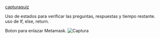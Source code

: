 [capturaquiz](https://user-images.githubusercontent.com/108540975/202201577-4dcdab96-0979-46e6-8664-b5c8f75501fe.JPG)

Uso de estados para verificar las preguntas, respuestas y tiempo restante.
uso de If, else, return.

Boton para enlazar Metamask.
![Captura](https://user-images.githubusercontent.com/108540975/202229251-8f14c79e-2e94-46ee-a89b-e0dcbd0f492d.JPG)
